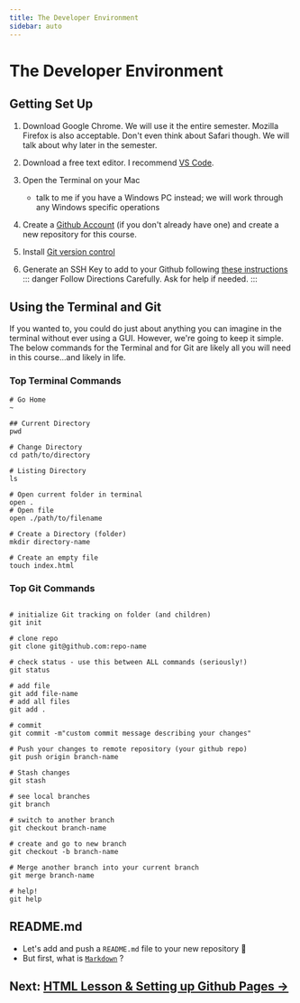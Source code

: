 ```yaml
---
title: The Developer Environment
sidebar: auto
---
```


# The Developer Environment

## Getting Set Up

1. Download Google Chrome. We will use it the entire semester. Mozilla Firefox is also acceptable. Don't even think about Safari though. We will talk about why later in the semester.
1. Download a free text editor. I recommend [VS Code](https://code.visualstudio.com/).
1. Open the Terminal on your Mac

   - talk to me if you have a Windows PC instead; we will work through any Windows specific operations

1. Create a [Github Account](https://github.com/) (if you don't already have one) and create a new repository for this course.
1. Install [Git version control](https://git-scm.com/downloads)
1. Generate an SSH Key to add to your Github following [these instructions](https://help.github.com/en/github/authenticating-to-github/connecting-to-github-with-ssh)
   ::: danger
   Follow Directions Carefully. Ask for help if needed.
   :::

## Using the Terminal and Git

If you wanted to, you could do just about anything you can imagine in the terminal without ever using a GUI. However, we're going to keep it simple. The below commands for the Terminal and for Git are likely all you will need in this course...and likely in life.

### Top Terminal Commands

```shell
# Go Home
~

## Current Directory
pwd

# Change Directory
cd path/to/directory

# Listing Directory
ls

# Open current folder in terminal
open .
# Open file
open ./path/to/filename

# Create a Directory (folder)
mkdir directory-name

# Create an empty file
touch index.html
```

### Top Git Commands

```git

# initialize Git tracking on folder (and children)
git init

# clone repo
git clone git@github.com:repo-name

# check status - use this between ALL commands (seriously!)
git status

# add file
git add file-name
# add all files
git add .

# commit
git commit -m"custom commit message describing your changes"

# Push your changes to remote repository (your github repo)
git push origin branch-name

# Stash changes
git stash

# see local branches
git branch

# switch to another branch
git checkout branch-name

# create and go to new branch
git checkout -b branch-name

# Merge another branch into your current branch
git merge branch-name

# help!
git help

```

## README.md

- Let's add and push a `README.md` file to your new repository :tada:
- But first, what is [`Markdown`](https://github.com/adam-p/markdown-here/wiki/Markdown-Cheatsheet) ?

## Next: [HTML Lesson & Setting up Github Pages →](lesson-2.md)
